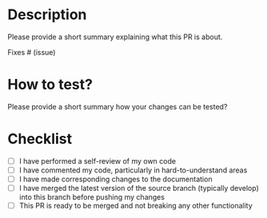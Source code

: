 # Description

Please provide a short summary explaining what this PR is about.

Fixes # (issue)

# How to test?

Please provide a short summary how your changes can be tested?

# Checklist

- [ ] I have performed a self-review of my own code
- [ ] I have commented my code, particularly in hard-to-understand areas
- [ ] I have made corresponding changes to the documentation
- [ ] I have merged the latest version of the source branch (typically develop) into this branch before pushing my changes
- [ ] This PR is ready to be merged and not breaking any other functionality
